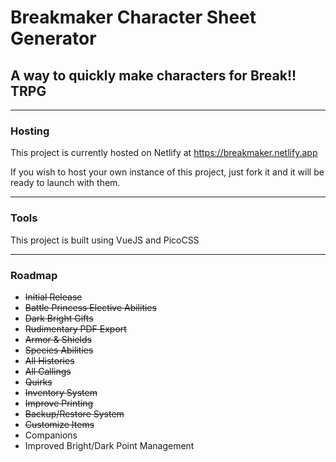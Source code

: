 # Breakmaker Character Sheet Generator
## A way to quickly make characters for Break!! TRPG

---

### Hosting

This project is currently hosted on Netlify at https://breakmaker.netlify.app

If you wish to host your own instance of this project, just fork it and it will be ready to launch with them.

---

### Tools

This project is built using VueJS and PicoCSS

---

### Roadmap

- ~~Initial Release~~
- ~~Battle Princess Elective Abilities~~
- ~~Dark Bright Gifts~~
- ~~Rudimentary PDF Export~~
- ~~Armor & Shields~~
- ~~Species Abilities~~
- ~~All Histories~~
- ~~All Callings~~
- ~~Quirks~~
- ~~Inventory System~~
- ~~Improve Printing~~
- ~~Backup/Restore System~~
- ~~Customize Items~~
- Companions
- Improved Bright/Dark Point Management
